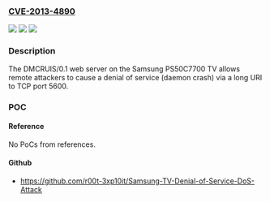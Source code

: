 ### [CVE-2013-4890](https://cve.mitre.org/cgi-bin/cvename.cgi?name=CVE-2013-4890)
![](https://img.shields.io/static/v1?label=Product&message=n%2Fa&color=blue)
![](https://img.shields.io/static/v1?label=Version&message=n%2Fa&color=blue)
![](https://img.shields.io/static/v1?label=Vulnerability&message=n%2Fa&color=brighgreen)

### Description

The DMCRUIS/0.1 web server on the Samsung PS50C7700 TV allows remote attackers to cause a denial of service (daemon crash) via a long URI to TCP port 5600.

### POC

#### Reference
No PoCs from references.

#### Github
- https://github.com/r00t-3xp10it/Samsung-TV-Denial-of-Service-DoS-Attack

